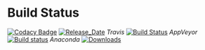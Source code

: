 # Build Status 

[![Codacy Badge](https://api.codacy.com/project/badge/Grade/d27dcf0e99b543abb0c44cfd0ef91347)](https://app.codacy.com/app/pyiron-runner/pyiron_base?utm_source=github.com&utm_medium=referral&utm_content=pyiron/pyiron_base&utm_campaign=Badge_Grade_Settings)
[![Release_Date](https://anaconda.org/pyiron/pyiron_base/badges/latest_release_date.svg)](https://anaconda.org/pyiron/pyiron_base)
_Travis_
[![Build Status](https://travis-ci.org/pyiron/pyiron_base.svg?branch=master)](https://travis-ci.org/pyiron/pyiron_base)
_AppVeyor_
[![Build status](https://ci.appveyor.com/api/projects/status/c9w3tjyffnw1d47x/branch/master?svg=true)](https://ci.appveyor.com/project/pyiron-runner/pyiron-base/branch/master)
_Anaconda_
[![Downloads](https://anaconda.org/pyiron/pyiron_base/badges/downloads.svg)](https://anaconda.org/pyiron/pyiron_base)
